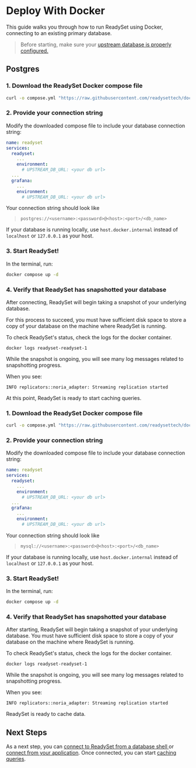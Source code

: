 # Deploy With Docker

This guide walks you through how to run ReadySet using Docker, connecting to an existing primary database.

> Before starting, make sure your [upstream database is properly configured.](/docs/deploy/configure-your-database)

## Postgres

### 1. Download the ReadySet Docker compose file

```sh
curl -o compose.yml "https://raw.githubusercontent.com/readysettech/docs/main/docs/assets/compose.yml"
```

### 2. Provide your connection string

Modify the downloaded compose file to include your database connection string:

```yaml
name: readyset
services:
  readyset:
    ...
    environment:
      # UPSTREAM_DB_URL: <your db url>
  ...
  grafana:
    ...
    environment:
      # UPSTREAM_DB_URL: <your db url>
```

Your connection string should look like

> ```postgres://<username>:<password>@<host>:<port>/<db_name>```
>
>
If your database is running locally, use `host.docker.internal` instead of `localhost` or `127.0.0.1` as your host.

### 3. Start ReadySet!

In the terminal, run:

```sh
docker compose up -d
```

### 4. Verify that ReadySet has snapshotted your database

After connecting, ReadySet will begin taking a snapshot of your underlying database.

For this process to succeed, you must have sufficient disk space to store a copy of your database on the machine where ReadySet is running.

To check ReadySet's status, check the logs for the docker container.

```
docker logs readyset-readyset-1
```

While the snapshot is ongoing, you will see many log messages related to snapshotting progress.

When you see:

```
INFO replicators::noria_adapter: Streaming replication started
```

At this point, ReadySet is ready to start caching queries.

### 1. Download the ReadySet Docker compose file

```sh
curl -o compose.yml "https://raw.githubusercontent.com/readysettech/docs/main/docs/assets/compose.yml"
```

### 2. Provide your connection string

Modify the downloaded compose file to include your database connection string:

```yaml
name: readyset
services:
  readyset:
    ...
    environment:
      # UPSTREAM_DB_URL: <your db url>
  ...
  grafana:
    ...
    environment:
      # UPSTREAM_DB_URL: <your db url>
```

Your connection string should look like

> ```mysql://<username>:<password>@<host>:<port>/<db_name>```
>
>
If your database is running locally, use `host.docker.internal` instead of `localhost` or `127.0.0.1` as your host.

### 3. Start ReadySet!

In the terminal, run:

```sh
docker compose up -d
```

### 4. Verify that ReadySet has snapshotted your database

After starting, ReadySet will begin taking a snapshot of your underlying database.  You must have sufficient disk space to store a copy of your database on the machine where ReadySet is running.

To check ReadySet's status, check the logs for the docker container.

```
docker logs readyset-readyset-1
```

While the snapshot is ongoing, you will see many log messages related to snapshotting progress.

When you see:

```
INFO replicators::noria_adapter: Streaming replication started
```

ReadySet is ready to cache data.

## Next Steps

As a next step, you can [connect to ReadySet from a database shell ](/docs/connect/connect-via-database-shell)or [connect from your application](/docs/connect/connect-an-application-via-an-orm). Once connected, you can start [caching queries](/docs/cache/creating-a-cache).